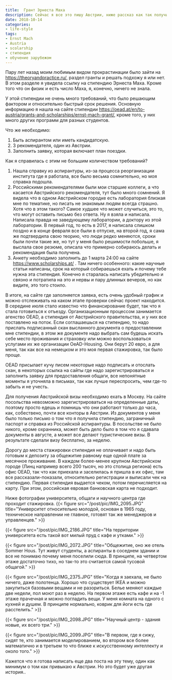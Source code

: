 ```yaml
---
title:  Грант Эрнеста Маха
description: Сейчас я все это пишу Австрии, ниже рассказ как так получилось и как можно получить эту стипендию аспиранту для стажировке в Австрийском университете
date: 2018-10-14
categories:
- life-style
tags:
- Ernst Mach
- Austria
- scolarship
- стипендия
- обучение зарубежом
---
```


Пару лет назад моим любимым видом прокрастинации было зайти на https://theoryandpractice.ru/, раздел гранты и решать подхожу я или нет. В этом разделе я увидела ссылку на стипендию Эрнеста Маха. Кроме того что он физик и есть число Маха, я, конечно, ничего не знала.

У этой стипендии не очень много требований, что было решающим фактором и относительно быстрый срок решения. Основную информацию я нашла на сайте стипендии  https://oead.at/en/to-austria/grants-and-scholarships/ernst-mach-grant/, кроме того, у них много других программ для разных студентов.

Что же необходимо:
1. Быть аспирантом или иметь кандидатскую.
2. 3 рекомендателя, один из Австрии.
3. Заполнить заявку, которая включает план поездки.

Как я справилась с этим не большим количеством требований? 
1. Нашла справку из аспирантуры, из-за процесса реорганизации института где я работала, все было весьма сомнительно, но моя справка подошла.
2. Российскими рекомендателями были мои старшие коллеги, а что касается Австрийского рекомендателя, тут было много сомнений. Я видела что в одном Австрийском городке есть лаборатория близкая мне по тематике, но писать не знакомым людям всегда страшно. Хотя что в этом такого? Самое худшее что может случиться, это то, что могут оставить письмо без ответа. Ну я взяла и написала. Написала правда не заведующему лаборатории, а доктору из этой лаборатории. В первый год, то есть в 2017, я написала слишком поздно и в конце февраля все были в отпуске, на второй год, я сама же подтвердила свою теорию, что люди редко меняются, сроки были почти такие же, но тут у меня было решимости побольше, я выслала свое резюме, описала что примерно собираюсь делать и рекомендация была получена.
3. Анкету необходимо заполнить до 1 марта 24:00 на сайте https://www.scholarships.at/ . Там ничего особенного: какие научные статьи написаны, срок на который собираешься ехать и почему тебе нужна эта стипендия. Конечно я старалась написать убедительно и связно и потратила на это и нервы и пару длинных вечеров, но как видите, это того стоило.

В итоге, на сайте где заполняется заявка, есть очень удобный график и можно отслеживать на каком этапе проверки сейчас проект находится. В середине июля стало известно что финансирование будет, так что я стала готовиться к отъезду. Организационным процессом занимается агенство OEAD, а стипендия от Австрийского правительства, и у них все поставлено на поток. Если соглашаешься на стипендию, то надо прислать подписанный скан высланного документа о предоставлении мне стипендии, в этом же документе надо выбрать сам будешь искать себе место проживания и страховку или можно воспользоваться услугами их же организации OeAD-Housing. Они берут 20 евро, а для меня, так как все на немецком и это моя первая стажировка, так было проще.

OEAD присылает кучу писем некоторые надо подписать и отослать скан, в некоторых ссылка на сайты где надо зарегистрироваться и заполнить заявку для предоставления общаги, все непонятные моменты я уточняла в письмах, так как лучше переспросить, чем где-то забыть и не учесть.

Для получения Австрийской визы необходимо ехать в Москву. На сайте посольства невозможно зарегистрироваться на определенные даты, поэтому просто едешь и помнишь что они работают только до часа, как, собествено, почти все конторы в Австрии. Из документов у меня было только письмо о том что я получила стипендию, заграничный паспорт и справка из Российской аспирантуры. В посольстве не было никого, кроме охранника, может быть дело было в том что я сдавала документы в августе, а может все делают туристические визы. В результате сделали визу бесплатно, за неделю.

Дорогу до места стажировки стипендия не оплачивает и надо быть готовым к депозиту за общежитие равному еще одной плате за месячное проживание.
В каждом более-менее крупном Австрийском городе (Линц например всего 200 тысяч, но это столица региона) есть офис OEAD, так что как приехала и заселилась я пришла в их офис, там все рассказали-показали, относительно регистрации и выписали чек на стипендию. Первая стипендия выдается чеком, потом перечисляется на карту. При этом, российская евровая банковская карта не подходит.

Ниже фотографии университета, общаги и научного центра где проходит стажировка.
{{< figure src="/post/pic/IMG_2095.JPG" title="Университет относительно молодой, основан в 1965 году, техническое направлении не главное, готовят так же менеджеров и управленцев." >}}

{{< figure src="/post/pic/IMG_2186.JPG" title="На территории университета есть такой вот милый пруд с кафе и утками." >}}

{{< figure src="/post/pic/IMG_2072.JPG" title="Общежитие, оно же отель Sommer Hous. Тут живут студенты, а аспиранты в соседнем здании и все не понимаю почему меня поселили сюда. В принципе, на четвертом этаже достаточно тихо, но так-то это считается самой тусовой общагой." >}}

{{< figure src="/post/pic/IMG_2375.JPG" title="Когда я заехала, не было ничего, даже полотенца. Хорошо что существует IKEA и можно закупиться базовыми вещами и не разориться. Белье меняют каждые две недели, пол моют раз в неделю. На первом этаже есть кафе и на -1 этаже прачечная и можно погладить вещи. У меня комната на одного с кухней и душем. В принципе нормально, коврик для йоги есть где расстелить." >}}

{{< figure src="/post/pic/IMG_2098.JPG" title="Научный центр -  здания новые, их всего три." >}}

{{< figure src="/post/pic/IMG_2099.JPG" title="В первом, где я сижу, сидят те, кто занимается моделированием, во втором все более математично и в третьем то что ближе к искусственному интеллекту и около того." >}}

Кажется что я готова написать еще два поста на эту тему, один как минимум о том как привыкаю к Австрии. Но это будет уже другая история..
